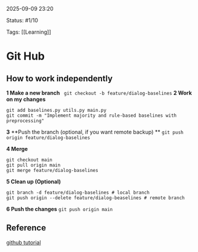 
2025-09-09 23:20

Status: #1/10

Tags: [[Learning]] 

# Git Hub

## How to work independently

**1 Make a new branch**
``` git checkout -b feature/dialog-baselines```
**2 Work on my changes**
``` 
git add baselines.py utils.py main.py
git commit -m "Implement majority and rule-based baselines with preprocessing"

 ```
**3** **Push the branch (optional, if you want remote backup) **
```git push origin feature/dialog-baselines```

**4 Merge**
```
git checkout main
git pull origin main
git merge feature/dialog-baselines
```
**5 Clean up (Optional)**
```
git branch -d feature/dialog-baselines # local branch
git push origin --delete feature/dialog-beaselines # remote branch
```
**6 Push the changes**
   ```git push origin main```
## Reference

[github tutorial](https://www.atlassian.com/git/tutorials/advanced-overview)